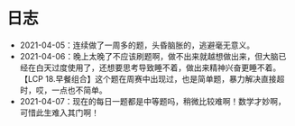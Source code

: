 # 日志

- 2021-04-05：连续做了一周多的题，头昏脑胀的，逃避毫无意义。
- 2021-04-06：晚上太晚了不应该刷题啊，做不出来就越想做出来，但大脑已经在白天过度使用了，还想要思考导致睡不着，做出来精神兴奋更睡不着。【LCP 18.早餐组合】这个题在周赛中出现过，也是简单题，暴力解决直接超时，哎，一点也不简单。
- 2021-04-07：现在的每日一题都是中等题吗，稍微比较难啊！数学才妙啊，可惜此生难入其门啊！